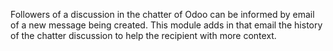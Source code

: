 Followers of a discussion in the chatter of Odoo can be informed by
email of a new message being created. This module adds in that email the
history of the chatter discussion to help the recipient with more
context.
